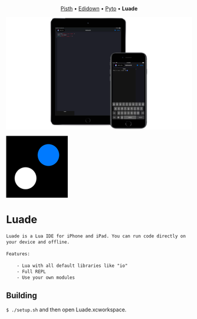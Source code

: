 
<p align="center">
<a href="https://github.com/ColdGrub1384/Pisth">Pisth</a> &bull;
<a href="https://github.com/ColdGrub1384/Edidown">Edidown</a> &bull;
<a href="https://github.com/ColdGrub1384/Pyto">Pyto</a> &bull;
<b>Luade</b>
</p>

![Mockup](mockup.png)

![Icon](https://raw.githubusercontent.com/ColdGrub1384/Luade/master/Luade/Assets.xcassets/AppIcon.appiconset/Icon-App-83.5x83.5%402x.png)

# Luade

```
Luade is a Lua IDE for iPhone and iPad. You can run code directly on your device and offline.

Features:

    - Lua with all default libraries like "io"
    - Full REPL
    - Use your own modules
```

## Building

`$ ./setup.sh` and then open Luade.xcworkspace.
